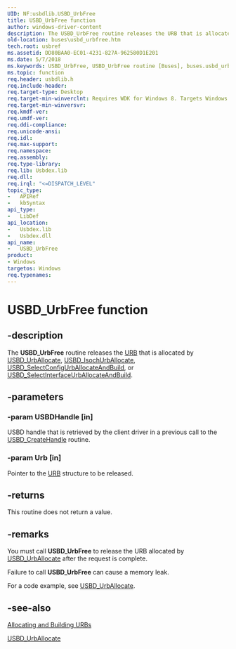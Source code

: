 ```yaml
---
UID: NF:usbdlib.USBD_UrbFree
title: USBD_UrbFree function
author: windows-driver-content
description: The USBD_UrbFree routine releases the URB that is allocated by USBD_UrbAllocate, USBD_IsochUrbAllocate, USBD_SelectConfigUrbAllocateAndBuild, or USBD_SelectInterfaceUrbAllocateAndBuild.
old-location: buses\usbd_urbfree.htm
tech.root: usbref
ms.assetid: DD80BAA0-EC01-4231-827A-962580D1E201
ms.date: 5/7/2018
ms.keywords: USBD_UrbFree, USBD_UrbFree routine [Buses], buses.usbd_urbfree, usbdlib/USBD_UrbFree
ms.topic: function
req.header: usbdlib.h
req.include-header: 
req.target-type: Desktop
req.target-min-winverclnt: Requires WDK for Windows 8. Targets Windows Vista and later versions of the Windows operating system.
req.target-min-winversvr: 
req.kmdf-ver: 
req.umdf-ver: 
req.ddi-compliance: 
req.unicode-ansi: 
req.idl: 
req.max-support: 
req.namespace: 
req.assembly: 
req.type-library: 
req.lib: Usbdex.lib
req.dll: 
req.irql: "<=DISPATCH_LEVEL"
topic_type:
-	APIRef
-	kbSyntax
api_type:
-	LibDef
api_location:
-	Usbdex.lib
-	Usbdex.dll
api_name:
-	USBD_UrbFree
product:
- Windows
targetos: Windows
req.typenames: 
---
```


# USBD_UrbFree function


## -description


The <b>USBD_UrbFree</b> routine releases the <a href="https://msdn.microsoft.com/library/windows/hardware/ff538923">URB</a> that is allocated by <a href="https://msdn.microsoft.com/library/windows/hardware/hh406250">USBD_UrbAllocate</a>, <a href="https://msdn.microsoft.com/library/windows/hardware/hh406231">USBD_IsochUrbAllocate</a>, <a href="https://msdn.microsoft.com/library/windows/hardware/hh406243">USBD_SelectConfigUrbAllocateAndBuild</a>, or 
    <a href="https://msdn.microsoft.com/library/windows/hardware/hh406245">USBD_SelectInterfaceUrbAllocateAndBuild</a>.


## -parameters




### -param USBDHandle [in]

USBD handle that is retrieved by the client driver in a previous call to  the <a href="https://msdn.microsoft.com/library/windows/hardware/hh406241">USBD_CreateHandle</a> routine.


### -param Urb [in]

Pointer to the <a href="https://msdn.microsoft.com/library/windows/hardware/ff538923">URB</a> structure to be released.


## -returns



This routine does not return a value.




## -remarks



You must call <b>USBD_UrbFree</b> to release the URB allocated by <a href="https://msdn.microsoft.com/library/windows/hardware/hh406250">USBD_UrbAllocate</a> after the request is complete. 

Failure to call <b>USBD_UrbFree</b> can cause a memory leak. 

For a code example, see <a href="https://msdn.microsoft.com/library/windows/hardware/hh406250">USBD_UrbAllocate</a>.




## -see-also




<a href="https://msdn.microsoft.com/library/windows/hardware/hh450844">Allocating and Building URBs</a>



<a href="https://msdn.microsoft.com/library/windows/hardware/hh406250">USBD_UrbAllocate</a>
 

 

